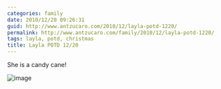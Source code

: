 ```yaml
---
categories: family
date: 2010/12/20 09:26:31
guid: http://www.antzucaro.com/2010/12/layla-potd-1220/
permalink: http://www.antzucaro.com/family/2010/12/layla-potd-1220/
tags: layla, potd, christmas
title: Layla POTD 12/20
---
```

She is a candy cane!

<img style="display: block; margin-right: auto; margin-left: auto;" src="http://media.antzucaro.com/uploads/2010/12/wpid-IMG_20101220_075703.jpg" alt="image" />